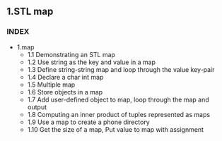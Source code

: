 ## 1.STL map
### INDEX
* 1.map
    * 1.1 Demonstrating an STL map
    * 1.2 Use string as the key and value in a map
    * 1.3 Define string-string map and loop through the value key-pair
    * 1.4 Declare a char int map
    * 1.5 Multiple map
    * 1.6 Store objects in a map
    * 1.7 Add user-defined object to map, loop through the map and output
    * 1.8 Computing an inner product of tuples represented as maps
    * 1.9 Use a map to create a phone directory
    * 1.10 Get the size of a map, Put value to map with assignment
